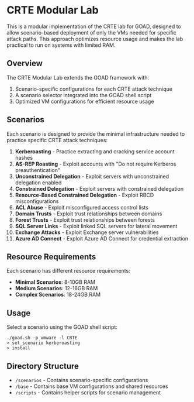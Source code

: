 # CRTE Modular Lab

This is a modular implementation of the CRTE lab for GOAD, designed to allow scenario-based deployment of only the VMs needed for specific attack paths. This approach optimizes resource usage and makes the lab practical to run on systems with limited RAM.

## Overview

The CRTE Modular Lab extends the GOAD framework with:

1. Scenario-specific configurations for each CRTE attack technique
2. A scenario selector integrated into the GOAD shell script
3. Optimized VM configurations for efficient resource usage

## Scenarios

Each scenario is designed to provide the minimal infrastructure needed to practice specific CRTE attack techniques:

1. **Kerberoasting** - Practice extracting and cracking service account hashes
2. **AS-REP Roasting** - Exploit accounts with "Do not require Kerberos preauthentication"
3. **Unconstrained Delegation** - Exploit servers with unconstrained delegation enabled
4. **Constrained Delegation** - Exploit servers with constrained delegation
5. **Resource-Based Constrained Delegation** - Exploit RBCD misconfigurations
6. **ACL Abuse** - Exploit misconfigured access control lists
7. **Domain Trusts** - Exploit trust relationships between domains
8. **Forest Trusts** - Exploit trust relationships between forests
9. **SQL Server Links** - Exploit linked SQL servers for lateral movement
10. **Exchange Attacks** - Exploit Exchange server vulnerabilities
11. **Azure AD Connect** - Exploit Azure AD Connect for credential extraction

## Resource Requirements

Each scenario has different resource requirements:

- **Minimal Scenarios**: 8-10GB RAM
- **Medium Scenarios**: 12-16GB RAM
- **Complex Scenarios**: 18-24GB RAM

## Usage

Select a scenario using the GOAD shell script:
```
./goad.sh -p vmware -l CRTE
> set_scenario kerberoasting
> install
```

## Directory Structure

- `/scenarios` - Contains scenario-specific configurations
- `/base` - Contains base VM configurations and shared resources
- `/scripts` - Contains helper scripts for scenario management
